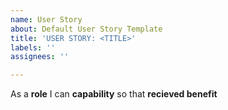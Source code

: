 ```yaml
---
name: User Story
about: Default User Story Template
title: 'USER STORY: <TITLE>'
labels: ''
assignees: ''

---
```


As a **role** I can **capability** so that **recieved benefit**
